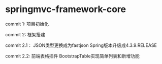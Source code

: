 # springmvc-framework-core

commit 1:
	项目初始化

commit 2:
	框架搭建

commit 2.1：
	JSON类型更换成为fastjson
	Spring版本升级成4.3.9.RELEASE
	
commit 2.2:
	前端表格插件 BootstrapTable实现简单列表和新增功能

